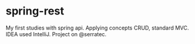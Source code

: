 # spring-rest
My first studies with spring api. Applying concepts CRUD, 
standard MVC. 
IDEA used IntelliJ.
Project on @serratec.
